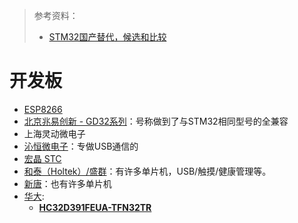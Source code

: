 > 参考资料：
>
> - [STM32国产替代，候选和比较](https://zhuanlan.zhihu.com/p/376895827)

# 开发板

- [ESP8266](./ESP8266.md)
- [北京兆易创新 - GD32系列](https://www.gigadevice.com.cn/product/mcu)：号称做到了与STM32相同型号的全兼容
- 上海灵动微电子
- [沁恒微电子](https://www.wch.cn/)：专做USB通信的
- [宏晶 STC](http://www.stcmcudata.com/)
- [和泰（Holtek）/盛群](https://www.holtek.com.cn/)：有许多单片机，USB/触摸/健康管理等。
- [新唐](https://www.nuvoton.com/?__locale=zh)：也有许多单片机
- [华大]():
  - [**HC32D391FEUA-TFN32TR**](https://item.szlcsc.com/3349886.html)